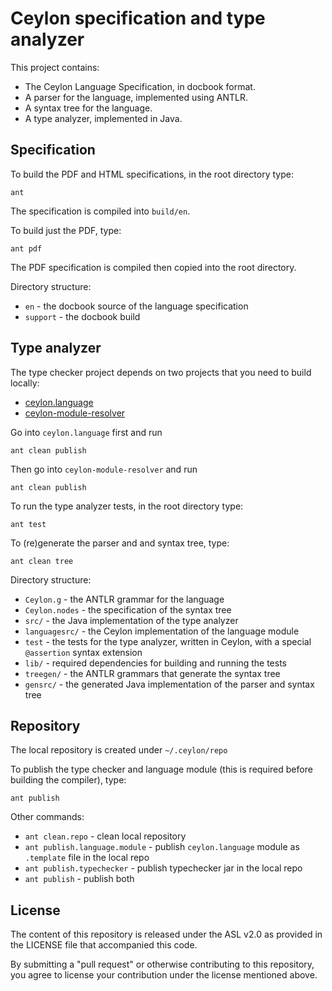 # Ceylon specification and type analyzer

This project contains:

* The Ceylon Language Specification, in docbook format.
* A parser for the language, implemented using ANTLR.
* A syntax tree for the language.
* A type analyzer, implemented in Java. 

## Specification

To build the PDF and HTML specifications, in the root 
directory type:

    ant

The specification is compiled into `build/en`.

To build just the PDF, type:

    ant pdf

The PDF specification is compiled then copied into the 
root directory.

Directory structure:

* `en`      - the docbook source of the language 
              specification
* `support` - the docbook build

## Type analyzer

The type checker project depends on two projects that you need to build locally:

* [ceylon.language](https://github.com/ceylon/ceylon.language)
* [ceylon-module-resolver](https://github.com/ceylon/ceylon-module-resolver)

Go into `ceylon.language` first and run

    ant clean publish

Then go into `ceylon-module-resolver` and run

    ant clean publish

To run the type analyzer tests, in the root directory
type:

    ant test

To (re)generate the parser and and syntax tree, type:

    ant clean tree

Directory structure:

* `Ceylon.g`     - the ANTLR grammar for the language
* `Ceylon.nodes` - the specification of the syntax tree
* `src/`         - the Java implementation of the type 
                   analyzer 
* `languagesrc/` - the Ceylon implementation of the 
                   language module
* `test`         - the tests for the type analyzer,
                   written in Ceylon, with a special
                   `@assertion` syntax extension
* `lib/`         - required dependencies for building 
                   and running the tests
* `treegen/`     - the ANTLR grammars that generate
                   the syntax tree
* `gensrc/`      - the generated Java implementation
                   of the parser and syntax tree

## Repository

The local repository is created under `~/.ceylon/repo`

To publish the type checker and language module (this
is required before building the compiler), type:

    ant publish

Other commands:

* `ant clean.repo`              - clean local repository
* `ant publish.language.module` - publish `ceylon.language` 
                                  module as `.template` 
                                  file in the local repo
* `ant publish.typechecker`     - publish typechecker jar 
                                  in the local repo
* `ant publish`                 - publish both

## License

The content of this repository is released under the ASL v2.0
as provided in the LICENSE file that accompanied this code.

By submitting a "pull request" or otherwise contributing to this repository, you
agree to license your contribution under the license mentioned above.
